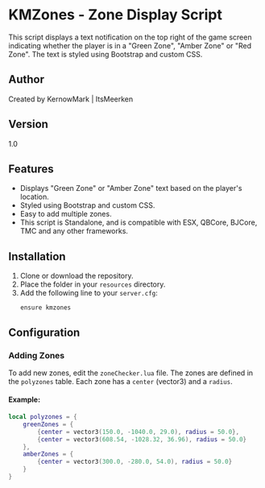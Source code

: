 # KMZones - Zone Display Script

This script displays a text notification on the top right of the game screen indicating whether the player is in a "Green Zone", "Amber Zone" or "Red Zone". The text is styled using Bootstrap and custom CSS.

## Author
Created by KernowMark | ItsMeerken

## Version
1.0

## Features
- Displays "Green Zone" or "Amber Zone" text based on the player's location.
- Styled using Bootstrap and custom CSS.
- Easy to add multiple zones.
- This script is Standalone, and is compatible with ESX, QBCore, BJCore, TMC and any other frameworks.

## Installation
1. Clone or download the repository.
2. Place the folder in your `resources` directory.
3. Add the following line to your `server.cfg`:
    ```
    ensure kmzones
    ```

## Configuration
### Adding Zones
To add new zones, edit the `zoneChecker.lua` file. The zones are defined in the `polyzones` table. Each zone has a `center` (vector3) and a `radius`.

#### Example:
```lua
local polyzones = {
    greenZones = {
        {center = vector3(150.0, -1040.0, 29.0), radius = 50.0},
        {center = vector3(608.54, -1028.32, 36.96), radius = 50.0}
    },
    amberZones = {
        {center = vector3(300.0, -280.0, 54.0), radius = 50.0}
    }
}
```